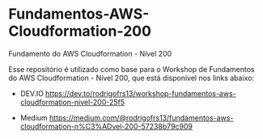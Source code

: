 # Fundamentos-AWS-Cloudformation-200
Fundamento do AWS Cloudformation - Nível 200


Esse repositório é utilizado como base para o Workshop de Fundamentos do AWS Cloudformation - Nível 200, que está disponivel nos links abaixo:

- DEV.IO
https://dev.to/rodrigofrs13/workshop-fundamentos-aws-cloudformation-nivel-200-25f5

- Medium
https://medium.com/@rodrigofrs13/fundamentos-aws-cloudformation-n%C3%ADvel-200-57238b79c909
